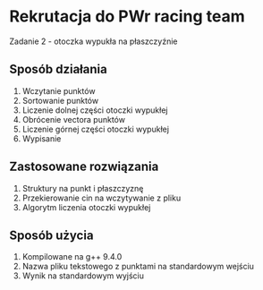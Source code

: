# Rekrutacja do PWr racing team

Zadanie 2 - otoczka wypukła na płaszczyźnie

## Sposób działania

1. Wczytanie punktów
2. Sortowanie punktów
3. Liczenie dolnej części otoczki wypukłej
4. Obrócenie vectora punktów 
5. Liczenie górnej części otoczki wypukłej
6. Wypisanie

## Zastosowane rozwiązania

1. Struktury na punkt i płaszczyznę
2. Przekierowanie cin na wczytywanie z pliku
3. Algorytm liczenia otoczki wypukłej

## Sposób użycia

1. Kompilowane na g++ 9.4.0
2. Nazwa pliku tekstowego z punktami na standardowym wejściu
3. Wynik na standardowym wyjściu
